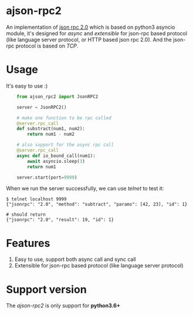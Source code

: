 # ajson-rpc2
An implementation of [json rpc 2.0](http://www.jsonrpc.org/) which is based on python3 asyncio module, it's designed for *async* and *extensible* for json-rpc based protocol (like language server protocol, or HTTP based json rpc 2.0).  And the json-rpc protocol is based on *TCP*.

# Usage
It's easy to use :)
```python
    from ajson_rpc2 import JsonRPC2

    server = JsonRPC2()

    # make one function to be rpc called
    @server.rpc_call
    def substract(num1, num2):
        return num1 - num2

    # also support for the async rpc call
    @server.rpc_call
    async def io_bound_call(num1):
        await asyncio.sleep(3)
        return num1

    server.start(port=9999)
```

When we run the server successfully, we can use *telnet* to test it:

    $ telnet localhost 9999
    {"jsonrpc": "2.0", "method": "subtract", "params": [42, 23], "id": 1}

    # should return
    {"jsonrpc": "2.0", "result": 19, "id": 1}

# Features
1. Easy to use, support both async call and sync call
2. Extensible for json-rpc based protocol (like language server protocol)

# Support version
The *ajson-rpc2* is only support for **python3.6+**


